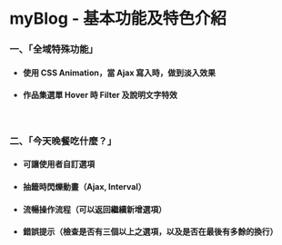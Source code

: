 # myBlog - 基本功能及特色介紹

### 一、「全域特殊功能」
- #### 使用 CSS Animation，當 Ajax 寫入時，做到淡入效果
- #### 作品集選單 Hover 時 Filter 及說明文字特效

<br />  

### 二、「今天晚餐吃什麼？」
- #### 可讓使用者自訂選項
- ####  抽籤時閃爍動畫（Ajax, Interval）
- #### 流暢操作流程（可以返回繼續新增選項）
- #### 錯誤提示（檢查是否有三個以上之選項，以及是否在最後有多餘的換行）
